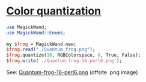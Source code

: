 [1]: https://rosettacode.org/wiki/Color_quantization

# [Color quantization][1]

```perl
use MagickWand;
use MagickWand::Enums;
 
my $frog = MagickWand.new;
$frog.read("./Quantum_frog.png");
$frog.quantize(16, RGBColorspace, 0, True, False);
$frog.write('./Quantum-frog-16-perl6.png');
```


See: [Quantum-frog-16-perl6.png](https://github.com/thundergnat/rc/blob/master/img/Quantum-frog-16-perl6.png) (offsite .png image)